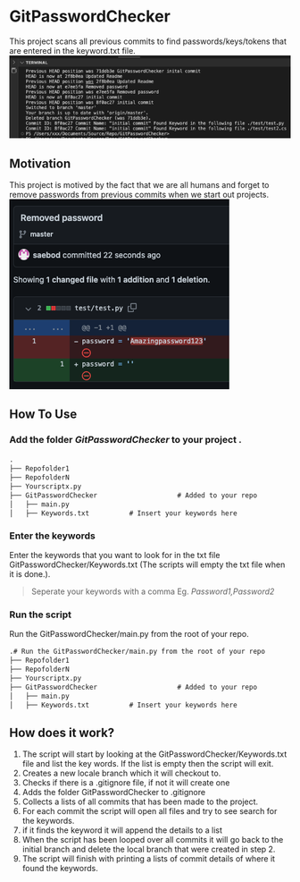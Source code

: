 
# GitPasswordChecker

This project scans all previous commits to find passwords/keys/tokens that are entered in the keyword.txt file.
![FoundKeyword](GitPasswordChecker/pic/FoundKeyword.png)

## Motivation

This project is motived by the fact that we are all humans and forget to remove passwords from previous commits when we start out projects.
![Removedpassword](GitPasswordChecker/pic/Removedpassword.png)

## How To Use

### Add the folder *GitPasswordChecker* to your project    .
    .
    ├── Repofolder1 
    ├── RepofolderN 
    ├── Yourscriptx.py 
    ├── GitPasswordChecker                    # Added to your repo
    │   ├── main.py          
    │   ├── Keywords.txt          # Insert your keywords here

### Enter the keywords
Enter the keywords that you want to look for in the txt file GitPasswordChecker/Keywords.txt (The scripts will empty the txt file when it is done.). 
> Seperate your keywords with a comma Eg. *Password1,Password2*

### Run the script
Run the GitPasswordChecker/main.py from the root of your repo.

    .# Run the GitPasswordChecker/main.py from the root of your repo
    ├── Repofolder1 
    ├── RepofolderN 
    ├── Yourscriptx.py 
    ├── GitPasswordChecker                    # Added to your repo
    │   ├── main.py          
    │   ├── Keywords.txt          # Insert your keywords here

## How does it work?

1. The script will start by looking at the GitPasswordChecker/Keywords.txt file and list the key words. If the list is empty then the script will exit.
2. Creates a new locale branch which it will checkout to.
3. Checks if there is a .gitignore file, if not it will create one
4. Adds the folder GitPasswordChecker to .gitignore
5. Collects a lists of all commits that has been made to the project.
6. For each commit the script will open all files and try to see search for the keywords.
7. if it finds the keyword it will append the details to a list
8. When the script has been looped over all commits it will go back to the initial branch and delete the local branch that were created in step 2.
9. The script will finish with printing a lists of commit details of where it found the keywords.
